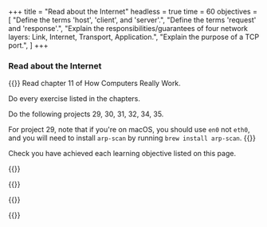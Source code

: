 +++
title = "Read about the Internet"
headless = true
time = 60
objectives = [
    "Define the terms 'host', 'client', and 'server'.",
    "Define the terms 'request' and 'response'.",
    "Explain the responsibilities/guarantees of four network layers: Link, Internet, Transport, Application.",
    "Explain the purpose of a TCP port.",
]
+++

### Read about the Internet

{{<note type="Reading">}}
Read chapter 11 of How Computers Really Work.

Do every exercise listed in the chapters.

Do the following projects 29, 30, 31, 32, 34, 35.

For project 29, note that if you're on macOS, you should use `en0` not `eth0`, and you will need to install `arp-scan` by running `brew install arp-scan`.
{{</note>}}

Check you have achieved each learning objective listed on this page.

{{<multiple-choice
   question="Which layer is responsible for retrying delivery of messages which didn't make it to a server?"
   answers="Link | Internet | Transport | Application"
   feedback="No - Link layer protocols may feature some local retries, but generally don't provide reliable delivery. | No - Internet layer protocols are typically responsible for routing, not reliable delivery. | Yes - the Transport layer is typically responsible for retrying delivery of lost messages, but not all Transport layer protocols support this. | Some applications do their own kind of retrying, but this is typically the primary responsibility of another layer."
   correct="2" >}}

{{<multiple-choice
   question="Which layer considers MAC addresses?"
   answers="Link | Internet | Transport | Application"
   feedback="Right - MAC addresses are how messages find their destinations on local networks. | No - the Internet layer typically uses Internet Protocol Addresses to navigate between networks. | No - the Transport layer typically deals with finding the right process on a host, rather than finding the right host. | Some applications may happen to deal with MAC addresses, but most applications do not. One layer (almost) always considers them."
   correct="0" >}}

{{<multiple-choice
   question="Which layer is responsible for ensuring that messages arrive at the server in the correct order?"
   answers="Link | Internet | Transport | Application"
   feedback="No - Link layer protocols typically don't guarantee ordered delivery. | No - Internet layer protocols are typically responsible for routing, not ordering. | Yes - the Transport layer is typically responsible for ordering of messages, but not all Transport layer protocols support this. | Some applications do their own kind of sequencing, but this is typically the primary responsibility of another layer."
   correct="2" >}}

{{<multiple-choice
   question="Which layer is used for getting from my home network to Microsoft's network?"
   answers="Link | Internet | Transport | Application"
   feedback="No - the Link layer is for messaging within local networks. | Yes - the Internet layer is for navigating between networks. | No - the Transport layer typically deals with finding the right process on a host, rather than finding the right host. | Some applications may happen to deal with routing information, but most applications do not. One layer (almost) always considers this."
   correct="1" >}}

